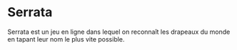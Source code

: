 # Serrata
Serrata est un jeu en ligne dans lequel on reconnaît les drapeaux du monde en tapant leur nom le plus vite possible.
